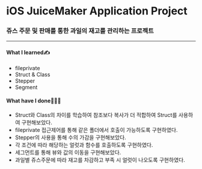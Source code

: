 # iOS JuiceMaker Application Project
### 쥬스 주문 및 판매를 통한 과일의 재고를 관리하는 프로젝트
***
#### What I learned✍️
- fileprivate
- Struct & Class
- Stepper
- Segment

#### What have I done🧑🏻‍💻
- Struct와 Class의 차이를 학습하여 참조보다 복사가 더 적합하여 Struct를 사용하여 구현해보았다.
- fileprivate 접근제어를 통해 같은 폴더에서 호출이 가능하도록 구현하였다.
- Stepper의 사용을 통해 수의 가감을 구현해보았다.
- 각 조건에 따라 해당하는 얼럿과 함수를 호출하도록 구현하였다.
- 세그먼트를 통해 뷰와 값의 이동을 구현해보았다.
- 과일별 쥬스주문에 따라 재고를 차감하고 부족 시 얼럿이 나오도록 구현하였다.
